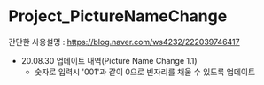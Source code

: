 # Project_PictureNameChange
간단한 사용설명 : https://blog.naver.com/ws4232/222039746417

- 20.08.30 업데이트 내역(Picture Name Change 1.1)
  - 숫자로 입력시 '001'과 같이 0으로 빈자리를 채울 수 있도록 업데이트
